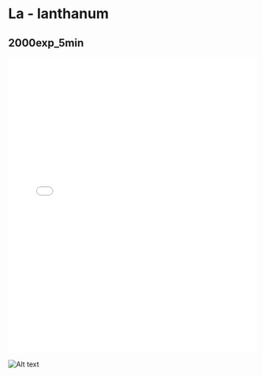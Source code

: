 # La - lanthanum

## 2000exp_5min

<iframe src="../../html/La_2000exp_5min.html" width="100%" height="600px" frameborder="0"></iframe>

![Alt text](La_2000exp_5min.png)

